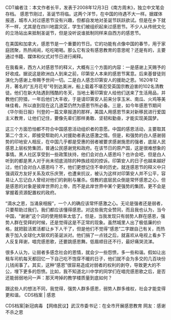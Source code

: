 

CDT编者注：本文作者长平，发表于2008年12月3日《南方周末》，独立中文笔会存档。 感恩节刚过，圣诞节将临。这两个洋节，在中国的待遇不大一样。据媒体报道，城市人对过感恩节没有兴趣，但都自发地对圣诞节跃跃欲试。但是在乡下就不一样，尤其是在四川地震灾区，学生们被组织起来过感恩节。不少人从传统文化的立场站出来抵制圣诞节，但是没听说谁抵制同样来自西方的感恩节。

在美国和加拿大，感恩节是一个重要的节日。它的功能有点像中国的春节，用于家庭团聚，热热闹闹，吃吃喝喝。那么它有没有感恩教育的意思呢？还是有的，主要通过书籍、媒体和仪式对节日进行阐释。

在我看来，西方人对感恩节的释义，大概有三个方面的内容：一是感谢上天赐予的好收成。据说这是欧洲白人到来之前，印第安人本来的感恩节寓意。后来基督徒则演化为感谢上帝赐予世间一切。二是白人感念印第安人的援助之恩。1620年12月，著名的“五月花号”号到达美洲，船上载着不堪忍受英国宗教迫害的102名清教徒。他们在新大陆遇到残酷的冬天，当地土著印第安人给他们送来了生活用品，并教他们狩猎，一年后他们大丰收，于是请印第安人前来分享玉米、南瓜、火鸡等美味佳肴。所以直到现在这几道菜仍然为感恩节所必备。三是，如今年感恩节期间《华尔街日报》刊登的一篇文章报道的那样，美国人用感恩节来对新移民进行爱国主义教育，让他们记住，要像先辈们那样勇敢、坚韧和勤奋，才能实现美国梦。

这三个方面恐怕都不符合中国感恩活动组织者的意愿。中国的感恩活动，主要取其第二个含义，即接受帮助的人对援助者表达感激之情。但是，和强势的白人感谢弱势的印地安人相反，在中国几乎都是受惠的弱者被要求感谢施恩的强者，底层人民感恩上层权势集团，普通公民感谢党和政府。在该节日的原产国，这是很难想象的事情。黑人社区享受到一些政策扶持，他们会对白人感恩吗？也许会吧，但是白人听到的都是黑人对于尚未彻底消除的种族歧视的控诉。印第安人的日子也越来越好过，他们会对白人感恩吗？不，他们更想记住不幸的历史。就连感恩节的释义中只强调双方友好关系及欢乐庆贺，也遭来抗议，被认为这样对印第安人并不公平，容易让人忘记白人曾经对他们的剥削与屠杀。信教的底层民众倒是常怀感恩之心，但是感恩的对象是彼岸世界的上帝，而不是此岸世界中某个更强势的集团，更不会是掌握着资源配置权的政府。

“滴水之恩，当涌泉相报”，一个人的确应该常怀感激之心。无论是强者还是弱者，只要帮助过我们，我们都应该懂得感恩。对这些我完全赞同，而且我也认为，当今中国，“谢谢”这个词的使用频率太低了。但是，当我发现只有弱势人群在感恩，强势人群在受拜的时候，还是觉得这是不正常的现象。虽然城里人出了极低廉的价格，就把脏活累活都让乡下人干了，但是他们不觉得“感恩”二字跟自己有关，而热衷于加入全球化大联欢的圣诞派对。他们捐了一点钱之后，就喜欢从电视上看乡下人反复拜谢，唱完感恩歌，还要跳感恩舞。低眉顺目还不行，最好痛哭流涕。

很多人认为，让弱者多感念社会的恩情，就会少一些怨愤，多一些和谐。假如让出租车司机每天都回忆一下自己吃不饱穿不暖的日子，他们就不会为多交的几百块份儿钱闹事了。其实，这种“感恩”很容易造成对弱者的权利的剥夺，导致更大的不公，埋下更多的怨愤。比如，我不知道北川中学的同学们在唱完感恩歌之后，是否还能弱弱地问一声：那天垮掉的教学楼质量到底如何？

跟这些人的想法不同，我觉得，强势人群多感恩，弱势人群多维权，社会才能变得更和谐。 CDS档案 | 感恩

CDS档案|新冠病毒 【网络民议】武汉市委书记：在全市开展感恩教育  网友：感谢不杀之恩  
